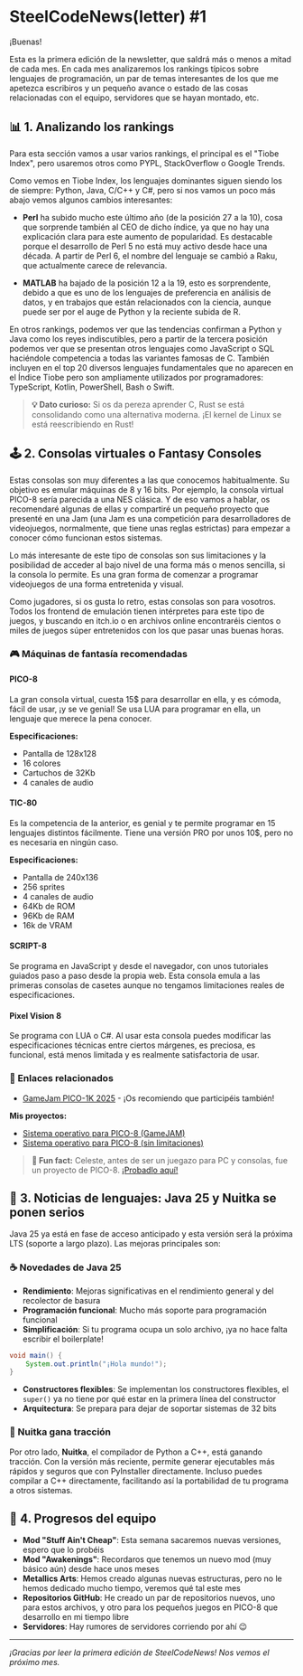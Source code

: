 # SteelCodeNews(letter) #1

¡Buenas!

Esta es la primera edición de la newsletter, que saldrá más o menos a mitad de cada mes. En cada mes analizaremos los rankings típicos sobre lenguajes de programación, un par de temas interesantes de los que me apetezca escribiros y un pequeño avance o estado de las cosas relacionadas con el equipo, servidores que se hayan montado, etc.

## 📊 1. Analizando los rankings

Para esta sección vamos a usar varios rankings, el principal es el "Tiobe Index", pero usaremos otros como PYPL, StackOverflow o Google Trends.

Como vemos en Tiobe Index, los lenguajes dominantes siguen siendo los de siempre: Python, Java, C/C++ y C#, pero si nos vamos un poco más abajo vemos algunos cambios interesantes:

- **Perl** ha subido mucho este último año (de la posición 27 a la 10), cosa que sorprende también al CEO de dicho índice, ya que no hay una explicación clara para este aumento de popularidad. Es destacable porque el desarrollo de Perl 5 no está muy activo desde hace una década. A partir de Perl 6, el nombre del lenguaje se cambió a Raku, que actualmente carece de relevancia.

- **MATLAB** ha bajado de la posición 12 a la 19, esto es sorprendente, debido a que es uno de los lenguajes de preferencia en análisis de datos, y en trabajos que están relacionados con la ciencia, aunque puede ser por el auge de Python y la reciente subida de R.

En otros rankings, podemos ver que las tendencias confirman a Python y Java como los reyes indiscutibles, pero a partir de la tercera posición podemos ver que se presentan otros lenguajes como JavaScript o SQL haciéndole competencia a todas las variantes famosas de C. También incluyen en el top 20 diversos lenguajes fundamentales que no aparecen en el Índice Tiobe pero son ampliamente utilizados por programadores: TypeScript, Kotlin, PowerShell, Bash o Swift.

> **💡 Dato curioso:** Si os da pereza aprender C, Rust se está consolidando como una alternativa moderna. ¡El kernel de Linux se está reescribiendo en Rust!

## 🕹️ 2. Consolas virtuales o Fantasy Consoles

Estas consolas son muy diferentes a las que conocemos habitualmente. Su objetivo es emular máquinas de 8 y 16 bits. Por ejemplo, la consola virtual PICO-8 sería parecida a una NES clásica. Y de eso vamos a hablar, os recomendaré algunas de ellas y compartiré un pequeño proyecto que presenté en una Jam (una Jam es una competición para desarrolladores de videojuegos, normalmente, que tiene unas reglas estrictas) para empezar a conocer cómo funcionan estos sistemas.

Lo más interesante de este tipo de consolas son sus limitaciones y la posibilidad de acceder al bajo nivel de una forma más o menos sencilla, si la consola lo permite. Es una gran forma de comenzar a programar videojuegos de una forma entretenida y visual.

Como jugadores, si os gusta lo retro, estas consolas son para vosotros. Todos los frontend de emulación tienen intérpretes para este tipo de juegos, y buscando en itch.io o en archivos online encontraréis cientos o miles de juegos súper entretenidos con los que pasar unas buenas horas.

### 🎮 Máquinas de fantasía recomendadas

#### PICO-8
La gran consola virtual, cuesta 15$ para desarrollar en ella, y es cómoda, fácil de usar, ¡y se ve genial! Se usa LUA para programar en ella, un lenguaje que merece la pena conocer.

**Especificaciones:**
- Pantalla de 128x128
- 16 colores
- Cartuchos de 32Kb
- 4 canales de audio

#### TIC-80
Es la competencia de la anterior, es genial y te permite programar en 15 lenguajes distintos fácilmente. Tiene una versión PRO por unos 10$, pero no es necesaria en ningún caso.

**Especificaciones:**
- Pantalla de 240x136
- 256 sprites
- 4 canales de audio
- 64Kb de ROM
- 96Kb de RAM
- 16k de VRAM

#### SCRIPT-8
Se programa en JavaScript y desde el navegador, con unos tutoriales guiados paso a paso desde la propia web. Esta consola emula a las primeras consolas de casetes aunque no tengamos limitaciones reales de especificaciones.

#### Pixel Vision 8
Se programa con LUA o C#. Al usar esta consola puedes modificar las especificaciones técnicas entre ciertos márgenes, es preciosa, es funcional, está menos limitada y es realmente satisfactoria de usar.

### 🔗 Enlaces relacionados

- [GameJam PICO-1K 2025](https://itch.io/jam/pico-1k-2025) - ¡Os recomiendo que participéis también!

**Mis proyectos:**
- [Sistema operativo para PICO-8 (GameJAM)](https://rudahee.itch.io/picoos-v1k)
- [Sistema operativo para PICO-8 (sin limitaciones)](https://rudahee.itch.io/pico-os-v31)

> **🎯 Fun fact:** Celeste, antes de ser un juegazo para PC y consolas, fue un proyecto de PICO-8. [¡Probadlo aquí!](https://maddymakesgamesinc.itch.io/celesteclassic)

## 🚀 3. Noticias de lenguajes: Java 25 y Nuitka se ponen serios

Java 25 ya está en fase de acceso anticipado y esta versión será la próxima LTS (soporte a largo plazo). Las mejoras principales son:

### ☕ Novedades de Java 25

- **Rendimiento**: Mejoras significativas en el rendimiento general y del recolector de basura
- **Programación funcional**: Mucho más soporte para programación funcional
- **Simplificación**: Si tu programa ocupa un solo archivo, ¡ya no hace falta escribir el boilerplate!

```java
void main() {
    System.out.println("¡Hola mundo!");
}
```

- **Constructores flexibles**: Se implementan los constructores flexibles, el `super()` ya no tiene por qué estar en la primera línea del constructor
- **Arquitectura**: Se prepara para dejar de soportar sistemas de 32 bits

### 🐍 Nuitka gana tracción

Por otro lado, **Nuitka**, el compilador de Python a C++, está ganando tracción. Con la versión más reciente, permite generar ejecutables más rápidos y seguros que con PyInstaller directamente. Incluso puedes compilar a C++ directamente, facilitando así la portabilidad de tu programa a otros sistemas.

## 🧱 4. Progresos del equipo

- **Mod "Stuff Ain't Cheap"**: Esta semana sacaremos nuevas versiones, espero que lo probéis
- **Mod "Awakenings"**: Recordaros que tenemos un nuevo mod (muy básico aún) desde hace unos meses
- **Metallics Arts**: Hemos creado algunas nuevas estructuras, pero no le hemos dedicado mucho tiempo, veremos qué tal este mes
- **Repositorios GitHub**: He creado un par de repositorios nuevos, uno para estos archivos, y otro para los pequeños juegos en PICO-8 que desarrollo en mi tiempo libre
- **Servidores**: Hay rumores de servidores corriendo por ahí 😉

---

*¡Gracias por leer la primera edición de SteelCodeNews! Nos vemos el próximo mes.*

